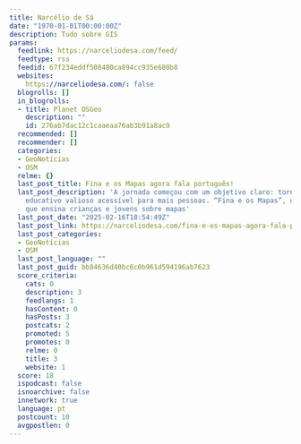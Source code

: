 ```yaml
---
title: Narcélio de Sá
date: "1970-01-01T00:00:00Z"
description: Tudo sobre GIS
params:
  feedlink: https://narceliodesa.com/feed/
  feedtype: rss
  feedid: 67f234eddf508480ca894cc935e680b8
  websites:
    https://narceliodesa.com/: false
  blogrolls: []
  in_blogrolls:
  - title: Planet OSGeo
    description: ""
    id: 276ab7dac12c1caaeaa76ab3b91a8ac9
  recommended: []
  recommender: []
  categories:
  - GeoNotícias
  - OSM
  relme: {}
  last_post_title: Fina e os Mapas agora fala português!
  last_post_description: 'A jornada começou com um objetivo claro: tornar um material
    educativo valioso acessível para mais pessoas. “Fina e os Mapas”, um livro encantador
    que ensina crianças e jovens sobre mapas'
  last_post_date: "2025-02-16T18:54:49Z"
  last_post_link: https://narceliodesa.com/fina-e-os-mapas-agora-fala-portugues/
  last_post_categories:
  - GeoNotícias
  - OSM
  last_post_language: ""
  last_post_guid: bb84636d40bc6c0b961d594196ab7623
  score_criteria:
    cats: 0
    description: 3
    feedlangs: 1
    hasContent: 0
    hasPosts: 3
    postcats: 2
    promoted: 5
    promotes: 0
    relme: 0
    title: 3
    website: 1
  score: 18
  ispodcast: false
  isnoarchive: false
  innetwork: true
  language: pt
  postcount: 10
  avgpostlen: 0
---
```

